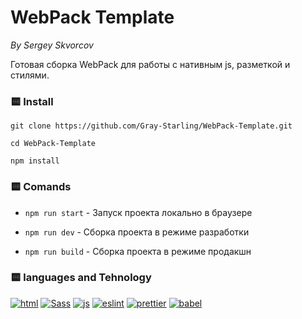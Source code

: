 # WebPack Template

_By Sergey Skvorcov_

Готовая сборка WebPack для работы с нативным js, разметкой и стилями.

### 🟨 Install

`git clone https://github.com/Gray-Starling/WebPack-Template.git`

`cd WebPack-Template`

`npm install`

### 🟨 Comands

- `npm run start` - Запуск проекта локально в браузере

- `npm run dev` - Сборка проекта в режиме разработки

- `npm run build` - Сборка проекта в режиме продакшн

### 🟨 languages and Tehnology

<a href="https://developer.mozilla.org/ru/docs/Web/HTML" target=_blank>![html](https://img.shields.io/badge/html-fff?style=for-the-badge&logo=html5)</a>
<a href="https://sass-scss.ru/" target=_blank>![Sass](https://img.shields.io/badge/sass-fff?style=for-the-badge&logo=sass)</a>
<a href="https://developer.mozilla.org/ru/docs/Web/JavaScript" target=_blank>![js](https://img.shields.io/badge/JavaScript-fff?style=for-the-badge&logo=javascript)</a>
<a href="https://eslint.org/" target=_blank>![eslint](https://img.shields.io/badge/Eslint-fff?style=for-the-badge&logo=eslint)</a>
<a href="https://prettier.io/" target=_blank>![prettier](https://img.shields.io/badge/prettier-fff?style=for-the-badge&logo=prettier)</a>
<a href="https://babeljs.io/" target=_blank>![babel](https://img.shields.io/badge/babel-fff?style=for-the-badge&logo=babel)</a>
